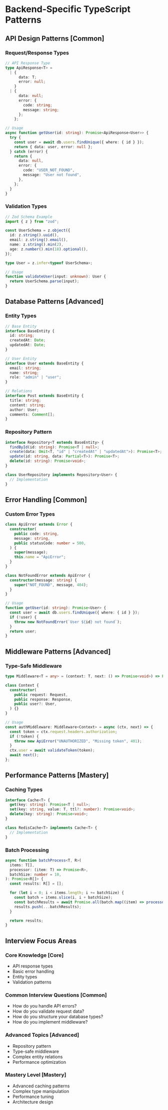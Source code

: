 # Backend-Specific TypeScript Patterns

## API Design Patterns [Common]

### Request/Response Types

```typescript
// API Response Type
type ApiResponse<T> =
  | {
      data: T;
      error: null;
    }
  | {
      data: null;
      error: {
        code: string;
        message: string;
      };
    };

// Usage
async function getUser(id: string): Promise<ApiResponse<User>> {
  try {
    const user = await db.users.findUnique({ where: { id } });
    return { data: user, error: null };
  } catch (error) {
    return {
      data: null,
      error: {
        code: "USER_NOT_FOUND",
        message: "User not found",
      },
    };
  }
}
```

### Validation Types

```typescript
// Zod Schema Example
import { z } from "zod";

const UserSchema = z.object({
  id: z.string().uuid(),
  email: z.string().email(),
  name: z.string().min(2),
  age: z.number().min(18).optional(),
});

type User = z.infer<typeof UserSchema>;

// Usage
function validateUser(input: unknown): User {
  return UserSchema.parse(input);
}
```

## Database Patterns [Advanced]

### Entity Types

```typescript
// Base Entity
interface BaseEntity {
  id: string;
  createdAt: Date;
  updatedAt: Date;
}

// User Entity
interface User extends BaseEntity {
  email: string;
  name: string;
  role: "admin" | "user";
}

// Relations
interface Post extends BaseEntity {
  title: string;
  content: string;
  author: User;
  comments: Comment[];
}
```

### Repository Pattern

```typescript
interface Repository<T extends BaseEntity> {
  findById(id: string): Promise<T | null>;
  create(data: Omit<T, "id" | "createdAt" | "updatedAt">): Promise<T>;
  update(id: string, data: Partial<T>): Promise<T>;
  delete(id: string): Promise<void>;
}

class UserRepository implements Repository<User> {
  // Implementation
}
```

## Error Handling [Common]

### Custom Error Types

```typescript
class ApiError extends Error {
  constructor(
    public code: string,
    message: string,
    public statusCode: number = 500,
  ) {
    super(message);
    this.name = "ApiError";
  }
}

class NotFoundError extends ApiError {
  constructor(message: string) {
    super("NOT_FOUND", message, 404);
  }
}

// Usage
function getUser(id: string): Promise<User> {
  const user = await db.users.findUnique({ where: { id } });
  if (!user) {
    throw new NotFoundError(`User ${id} not found`);
  }
  return user;
}
```

## Middleware Patterns [Advanced]

### Type-Safe Middleware

```typescript
type Middleware<T = any> = (context: T, next: () => Promise<void>) => Promise<void>;

class Context {
  constructor(
    public request: Request,
    public response: Response,
    public user?: User,
  ) {}
}

// Usage
const authMiddleware: Middleware<Context> = async (ctx, next) => {
  const token = ctx.request.headers.authorization;
  if (!token) {
    throw new ApiError("UNAUTHORIZED", "Missing token", 401);
  }
  ctx.user = await validateToken(token);
  await next();
};
```

## Performance Patterns [Mastery]

### Caching Types

```typescript
interface Cache<T> {
  get(key: string): Promise<T | null>;
  set(key: string, value: T, ttl?: number): Promise<void>;
  delete(key: string): Promise<void>;
}

class RedisCache<T> implements Cache<T> {
  // Implementation
}
```

### Batch Processing

```typescript
async function batchProcess<T, R>(
  items: T[],
  processor: (item: T) => Promise<R>,
  batchSize: number = 10,
): Promise<R[]> {
  const results: R[] = [];

  for (let i = 0; i < items.length; i += batchSize) {
    const batch = items.slice(i, i + batchSize);
    const batchResults = await Promise.all(batch.map((item) => processor(item)));
    results.push(...batchResults);
  }

  return results;
}
```

## Interview Focus Areas

### Core Knowledge [Core]

- API response types
- Basic error handling
- Entity types
- Validation patterns

### Common Interview Questions [Common]

- How do you handle API errors?
- How do you validate request data?
- How do you structure your database types?
- How do you implement middleware?

### Advanced Topics [Advanced]

- Repository pattern
- Type-safe middleware
- Complex entity relations
- Performance optimization

### Mastery Level [Mastery]

- Advanced caching patterns
- Complex type manipulation
- Performance tuning
- Architecture design
